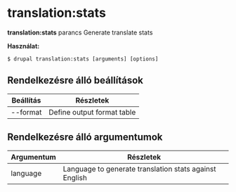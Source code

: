 # translation:stats
**translation:stats** parancs Generate translate stats

**Használat:**
```
$ drupal translation:stats [arguments] [options] 
```

## Rendelkezésre álló beállítások
Beállítás | Részletek
-------|-------------
--format | Define output format table|markdown

## Rendelkezésre álló argumentumok
Argumentum | Részletek
---------|-------------
language | Language to generate translation stats against English

